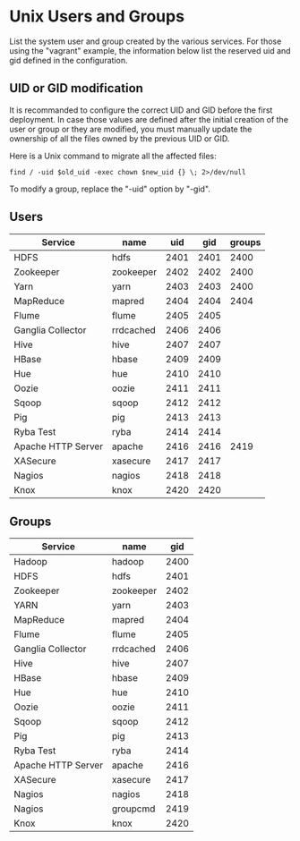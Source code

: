 
# Unix Users and Groups

List the system user and group created by the various services. For those using
the "vagrant" example, the information below list the reserved uid and gid
defined in the configuration.

## UID or GID modification

It is recommanded to configure the correct UID and GID before the first
deployment. In case those values are defined after the initial creation
of the user or group or they are modified, you must manually update the
ownership of all the files owned by the previous UID or GID.

Here is a Unix command to migrate all the affected files:

```
find / -uid $old_uid -exec chown $new_uid {} \; 2>/dev/null
```

To modify a group, replace the "-uid" option by "-gid".

## Users

| Service            | name        | uid  | gid  | groups  |
|--------------------|-------------|------|------|---------|
| HDFS               | hdfs        | 2401 | 2401 | 2400    |
| Zookeeper          | zookeeper   | 2402 | 2402 | 2400    |
| Yarn               | yarn        | 2403 | 2403 | 2400    |
| MapReduce          | mapred      | 2404 | 2404 | 2404    |
| Flume              | flume       | 2405 | 2405 |         |
| Ganglia Collector  | rrdcached   | 2406 | 2406 |         |
| Hive               | hive        | 2407 | 2407 |         |
| HBase              | hbase       | 2409 | 2409 |         |
| Hue                | hue         | 2410 | 2410 |         |
| Oozie              | oozie       | 2411 | 2411 |         |
| Sqoop              | sqoop       | 2412 | 2412 |         |
| Pig                | pig         | 2413 | 2413 |         |
| Ryba Test          | ryba        | 2414 | 2414 |         |
| Apache HTTP Server | apache      | 2416 | 2416 | 2419    |
| XASecure           | xasecure    | 2417 | 2417 |         |
| Nagios             | nagios      | 2418 | 2418 |         |
| Knox               | knox        | 2420 | 2420 |         |

## Groups

| Service            | name         | gid  |
|--------------------|--------------|------|
| Hadoop             | hadoop       | 2400 |
| HDFS               | hdfs         | 2401 |
| Zookeeper          | zookeeper    | 2402 |
| YARN               | yarn         | 2403 |
| MapReduce          | mapred       | 2404 |
| Flume              | flume        | 2405 |
| Ganglia Collector  | rrdcached    | 2406 |
| Hive               | hive         | 2407 |
| HBase              | hbase        | 2409 |
| Hue                | hue          | 2410 |
| Oozie              | oozie        | 2411 |
| Sqoop              | sqoop        | 2412 |
| Pig                | pig          | 2413 |
| Ryba Test          | ryba         | 2414 |
| Apache HTTP Server | apache       | 2416 |
| XASecure           | xasecure     | 2417 |
| Nagios             | nagios       | 2418 |
| Nagios             | groupcmd     | 2419 |
| Knox               | knox         | 2420 |

